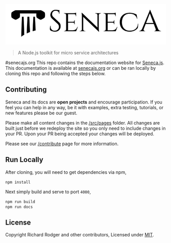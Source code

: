 ![logo](./src/files/assets/seneca-logo.png)
> A Node.js toolkit for micro service architectures

#senecajs.org
This repo contains the documentation website for [Seneca.js][]. This documentation is available at
[senecajs.org][] or can be ran locally by cloning this repo and following the steps below.

## Contributing
Seneca and its docs are __open projects__ and encourage participation. If you feel you can help in
any way, be it with examples, extra testing, tutorials, or new features please be our guest.

Please make all content changes in the [/src/pages][] folder. All changes are built just before we
redeploy the site so you only need to include changes in your PR. Upon your PR being accepted your
changes will be deployed.

Please see our [/contribute][] page for more information.

## Run Locally
After cloning, you will need to get dependencies via npm,

```
npm install
```

Next simply build and serve to port `4000`,

```
npm run build
npm run docs
```

## License
Copyright Richard Rodger and other contributors, Licensed under [MIT][].

[MIT]: ./LICENSE
[/src/pages]: ./src/pages
[/contribute]: ./src/pages/contribute/index.md
[Seneca.js]: https://www.npmjs.com/package/seneca
[senecajs.org]: http://www.senecajs.org/

[Seneca]: http://senecajs.org
[Metalsmith]: http://metalsmith.io
